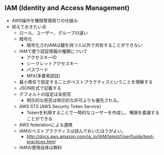 ## IAM (Identity and Access Management)
* AWS操作を権限管理周りの仕組み
* 抑えておきたい点
  * ロール、ユーザー、グループの違い
  * 暗号化
    * 暗号化されIAMは鍵を持つ人以外で共有することができない
  * IAMで使う認証情報の種類について
    * アクセスキーID
    * シークレットアクセスキー
    * パスワード
    * MFA(多要素認証)
  * 最小責任で設定することがベストプラクティスということを理解する
  * JSON形式で記載する
  * デフォルトの設定は全拒否
    * 明示的な拒否は明示的な許可よりも優先される。
  * AWS STS (AWS Security Token Service）
    * Tokenを利用することで一時的なユーザーを作成し、権限を委譲することができる
  * AWS federationによる連携
  * IAMのベストプラクティスは読んでおいたほうがよい。
    * http://docs.aws.amazon.com/ja_jp/IAM/latest/UserGuide/best-practices.html
  * IAMの使用自体は無料